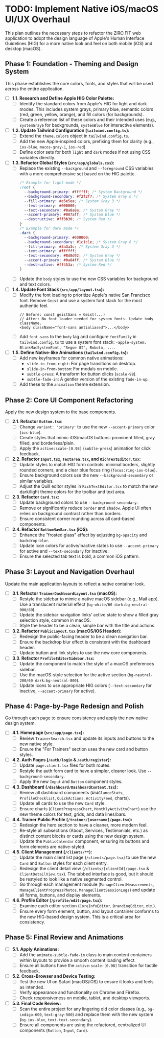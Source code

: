 # TODO: Implement Native iOS/macOS UI/UX Overhaul

This plan outlines the necessary steps to refactor the ZIRO.FIT web application to adopt the design language of Apple's Human Interface Guidelines (HIG) for a more native look and feel on both mobile (iOS) and desktop (macOS).

## Phase 1: Foundation - Theming and Design System

This phase establishes the core colors, fonts, and styles that will be used across the entire application.

-   [ ] **1.1. Research and Define Apple HIG Color Palette:**
    -   [ ] Identify the standard colors from Apple's HIG for light and dark modes. This includes system grays, primary blue, semantic colors (red, green, yellow, orange), and fill colors (for backgrounds).
    -   [ ] Create a reference list of these colors and their intended uses (e.g., `systemGray6` for backgrounds, `systemBlue` for interactive elements).

-   [ ] **1.2. Update Tailwind Configuration (`tailwind.config.ts`):**
    -   [ ] Extend the `theme.colors` object in `tailwind.config.ts`.
    -   [ ] Add the new Apple-inspired colors, prefixing them for clarity (e.g., `ios-blue`, `macos-gray-1`, `ios-red`).
    -   [ ] Define color sets for both `light` and `dark` modes if not using CSS variables directly.

-   [ ] **1.3. Refactor Global Styles (`src/app/globals.css`):**
    -   [ ] Replace the existing `--background` and `--foreground` CSS variables with a more comprehensive set based on the HIG palette.
        ```css
        /* Example for light mode */
        :root {
          --background-primary: #ffffff; /* System Background */
          --background-secondary: #f2f2f7; /* System Gray 6 */
          --fill-primary: #e5e5ea; /* System Gray 3 */
          --text-primary: #000000;
          --text-secondary: #8a8a8e; /* System Gray */
          --accent-primary: #007aff; /* System Blue */
          --destructive: #ff3b30; /* System Red */
        }
        /* Example for dark mode */
        .dark {
          --background-primary: #000000;
          --background-secondary: #1c1c1e; /* System Gray 6 */
          --fill-primary: #3a3a3c; /* System Gray 3 */
          --text-primary: #ffffff;
          --text-secondary: #8d8d92; /* System Gray */
          --accent-primary: #0a84ff; /* System Blue */
          --destructive: #ff453a; /* System Red */
        }
        ```
    -   [ ] Update the `body` styles to use the new CSS variables for background and text colors.

-   [ ] **1.4. Update Font Stack (`src/app/layout.tsx`):**
    -   [ ] Modify the font loading to prioritize Apple's native San Francisco font. Remove `Geist` and use a system font stack for the most authentic feel.
        ```tsx
        // Before: const geistSans = Geist(...)
        // After: No font loader needed for system fonts. Update body className.
        <body className="font-sans antialiased">...</body>
        ```
    -   [ ] Add `font-sans` to the `body` tag and configure `fontFamily` in `tailwind.config.ts` to use a system font stack: `-apple-system, BlinkMacSystemFont, "Segoe UI", Roboto, ...`.

-   [ ] **1.5. Define Native-like Animations (`tailwind.config.ts`):**
    -   [ ] Add new keyframes for common native animations:
        -   `slide-in-from-right`: For page transitions on desktop.
        -   `slide-in-from-bottom`: For modals on mobile.
        -   `subtle-press`: A transform for button clicks (`scale-98`).
        -   `subtle-fade-in`: A gentler version of the existing `fade-in-up`.
    -   [ ] Add these to the `animation` theme extension.

## Phase 2: Core UI Component Refactoring

Apply the new design system to the base components.

-   [ ] **2.1. Refactor `Button.tsx`:**
    -   [ ] Change `variant: 'primary'` to use the new `--accent-primary` color (`ios-blue`).
    -   [ ] Create styles that mimic iOS/macOS buttons: prominent filled, gray filled, and borderless/plain.
    -   [ ] Apply the `active:scale-[0.98]` (`subtle-press`) animation for click feedback.

-   [ ] **2.2. Refactor `Input.tsx`, `Textarea.tsx`, and `RichTextEditor.tsx`:**
    -   [ ] Update styles to match HIG form controls: minimal borders, slightly rounded corners, and a clear blue focus ring (`focus:ring-ios-blue`).
    -   [ ] Ensure background colors use the new `--background-secondary` or similar variables.
    -   [ ] Adjust the Quill editor styles in `RichTextEditor.tsx` to match the new dark/light theme colors for the toolbar and text area.

-   [ ] **2.3. Refactor `Card.tsx`:**
    -   [ ] Update background colors to use `--background-secondary`.
    -   [ ] Remove or significantly reduce `border` and `shadow`. Apple UI often relies on background contrast rather than borders.
    -   [ ] Ensure consistent corner rounding across all card-based components.

-   [ ] **2.4. Refactor `BottomNavBar.tsx` (iOS):**
    -   [ ] Enhance the "frosted glass" effect by adjusting `bg-opacity` and `backdrop-blur`.
    -   [ ] Update icon colors for active/inactive states to use `--accent-primary` for active and `--text-secondary` for inactive.
    -   [ ] Ensure the selected tab text is bold, a common iOS pattern.

## Phase 3: Layout and Navigation Overhaul

Update the main application layouts to reflect a native container look.

-   [ ] **3.1. Refactor `TrainerDashboardLayout.tsx` (macOS):**
    -   [ ] Restyle the sidebar to mimic a native macOS sidebar (e.g., Mail app). Use a translucent material effect (`bg-white/60 dark:bg-neutral-900/80`).
    -   [ ] Update the sidebar navigation links' active state to show a filled gray selection style, common in macOS.
    -   [ ] Style the header to be a clean, simple bar with the title and actions.

-   [ ] **3.2. Refactor `PublicLayout.tsx` (macOS/iOS Header):**
    -   [ ] Redesign the public-facing header to be a clean navigation bar.
    -   [ ] Ensure the backdrop blur effect is consistent with the dashboard header.
    -   [ ] Update button and link styles to use the new core components.

-   [ ] **3.3. Refactor `ProfileEditorSidebar.tsx`:**
    -   [ ] Update the component to match the style of a macOS preferences sidebar.
    -   [ ] Use the macOS-style selection for the active section (`bg-neutral-200/60 dark:bg-neutral-800`).
    -   [ ] Update icons to use appropriate HIG colors (`--text-secondary` for inactive, `--accent-primary` for active).

## Phase 4: Page-by-Page Redesign and Polish

Go through each page to ensure consistency and apply the new native design system.

-   [ ] **4.1. Homepage (`src/app/page.tsx`):**
    -   [ ] Review `TrainerSearch.tsx` and update its inputs and buttons to the new native style.
    -   [ ] Ensure the "For Trainers" section uses the new card and button styles.

-   [ ] **4.2. Auth Pages (`/auth/login` & `/auth/register`):**
    -   [ ] Update `page.client.tsx` files for both routes.
    -   [ ] Restyle the auth form card to have a simpler, cleaner look. Use `--background-secondary`.
    -   [ ] Apply the new `Input` and `Button` component styles.

-   [ ] **4.3. Dashboard (`/dashboard/DashboardContent.tsx`):**
    -   [ ] Review all dashboard components (`AtAGlanceStats`, `ProfileChecklist`, `QuickActions`, `ActivityFeed`, charts).
    -   [ ] Update all cards to use the new `Card` style.
    -   [ ] Ensure charts (`ClientProgressChart`, `MonthlyActivityChart`) use the new theme colors for text, grids, and data lines/bars.

-   [ ] **4.4. Trainer Public Profile (`/trainer/[username]/page.tsx`):**
    -   [ ] Redesign the hero section to have a cleaner, more modern feel.
    -   [ ] Re-style all subsections (About, Services, Testimonials, etc.) as distinct content blocks or cards using the new design system.
    -   [ ] Update the `PublicCalendar` component, ensuring its buttons and form elements are native-styled.

-   [ ] **4.5. Client Management (`/clients/**`):**
    -   [ ] Update the main client list page (`/clients/page.tsx`) to use the new `Card` and `Button` styles for each client entry.
    -   [ ] Redesign the client detail view (`/clients/[clientId]/page.tsx` & `ClientDetailView.tsx`). The tabbed interface is good, but it should be restyled to look like a native segmented control.
    -   [ ] Go through each management module (`ManageClientMeasurements`, `ManageClientProgressPhotos`, `ManageClientSessionLogs`) and update all forms, buttons, and display elements.

-   [ ] **4.6. Profile Editor (`/profile/edit/page.tsx`):**
    -   [ ] Examine each editor section (`CoreInfoEditor`, `BrandingEditor`, etc.).
    -   [ ] Ensure every form element, button, and layout container conforms to the new HIG-based design system. This is a critical area for consistency.

## Phase 5: Final Review and Animations

-   [ ] **5.1. Apply Animations:**
    -   [ ] Add the `animate-subtle-fade-in` class to main content containers within layouts to provide a smooth content loading effect.
    -   [ ] Ensure all buttons have the `active:scale-[0.98]` transition for tactile feedback.

-   [ ] **5.2. Cross-Browser and Device Testing:**
    -   [ ] Test the new UI on Safari (macOS/iOS) to ensure it looks and feels as intended.
    -   [ ] Verify appearance and functionality on Chrome and Firefox.
    -   [ ] Check responsiveness on mobile, tablet, and desktop viewports.

-   [ ] **5.3. Final Code Review:**
    -   [ ] Scan the entire project for any lingering old color classes (e.g., `bg-indigo-600`, `text-gray-500`) and replace them with the new system (`bg-ios-blue`, `text-text-secondary`).
    -   [ ] Ensure all components are using the refactored, centralized UI components (`Button`, `Input`, `Card`).